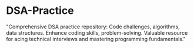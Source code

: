 # DSA-Practice
"Comprehensive DSA practice repository: Code challenges, algorithms, data structures. Enhance coding skills, problem-solving. Valuable resource for acing technical interviews and mastering programming fundamentals."
